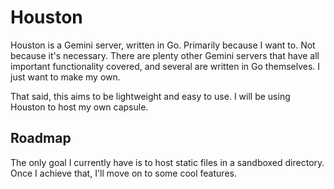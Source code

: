 # Houston

Houston is a Gemini server, written in Go. Primarily because I want to.
Not because it's necessary. There are plenty other Gemini servers that
have all important functionality covered, and several are written in Go
themselves. I just want to make my own.

That said, this aims to be lightweight and easy to use. I will be using
Houston to host my own capsule.


## Roadmap

The only goal I currently have is to host static files in a sandboxed
directory. Once I achieve that, I'll move on to some cool features.

